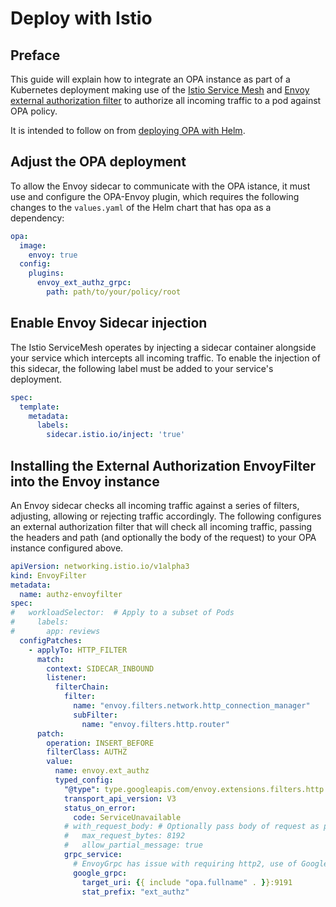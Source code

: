 # Deploy with Istio

## Preface

This guide will explain how to integrate an OPA instance as part of a Kubernetes deployment making use of the [Istio Service Mesh](https://istio.io/latest/about/service-mesh/) and [Envoy external authorization filter](https://www.envoyproxy.io/docs/envoy/latest/api-v3/extensions/filters/http/ext_authz/v3/ext_authz.proto) to authorize all incoming traffic to a pod against OPA policy.

It is intended to follow on from [deploying OPA with Helm](./deploy-with-helm.md).

## Adjust the OPA deployment

To allow the Envoy sidecar to communicate with the OPA istance, it must use and configure the OPA-Envoy plugin, which requires the following changes to the `values.yaml` of the Helm chart that has opa as a dependency:

```yaml
opa:
  image:
    envoy: true
  config:
    plugins:
      envoy_ext_authz_grpc:
        path: path/to/your/policy/root
```

## Enable Envoy Sidecar injection

The Istio ServiceMesh operates by injecting a sidecar container alongside your service which intercepts all incoming traffic. To enable the injection of this sidecar, the following label must be added to your service's deployment.

```yaml
spec:
  template:
    metadata:
      labels:
        sidecar.istio.io/inject: 'true'
```

## Installing the External Authorization EnvoyFilter into the Envoy instance

An Envoy sidecar checks all incoming traffic against a series of filters, adjusting, allowing or rejecting traffic accordingly. The following configures an external authorization filter that will check all incoming traffic, passing the headers and path (and optionally the body of the request) to your OPA instance configured above.

```yaml
apiVersion: networking.istio.io/v1alpha3
kind: EnvoyFilter
metadata:
  name: authz-envoyfilter
spec:
#   workloadSelector:  # Apply to a subset of Pods
#     labels:
#       app: reviews
  configPatches:
    - applyTo: HTTP_FILTER
      match:
        context: SIDECAR_INBOUND
        listener:
          filterChain:
            filter:
              name: "envoy.filters.network.http_connection_manager"
              subFilter:
                name: "envoy.filters.http.router"
      patch:
        operation: INSERT_BEFORE
        filterClass: AUTHZ
        value:
          name: envoy.ext_authz
          typed_config:
            "@type": type.googleapis.com/envoy.extensions.filters.http.ext_authz.v3.ExtAuthz
            transport_api_version: V3
            status_on_error:
              code: ServiceUnavailable
            # with_request_body: # Optionally pass body of request as part of AuthZ query
            #   max_request_bytes: 8192
            #   allow_partial_message: true
            grpc_service:
              # EnvoyGrpc has issue with requiring http2, use of GoogleGrpc seems to be standard
              google_grpc:
                target_uri: {{ include "opa.fullname" . }}:9191
                stat_prefix: "ext_authz"
```

